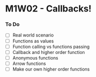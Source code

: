 # M1W02 - Callbacks!

### To Do

- [ ] Real world scenario
- [ ] Functions as values
- [ ] Function calling vs functions passing
- [ ] Callback and higher order function
- [ ] Anonymous functions
- [ ] Arrow functions
- [ ] Make our own higher order functions
